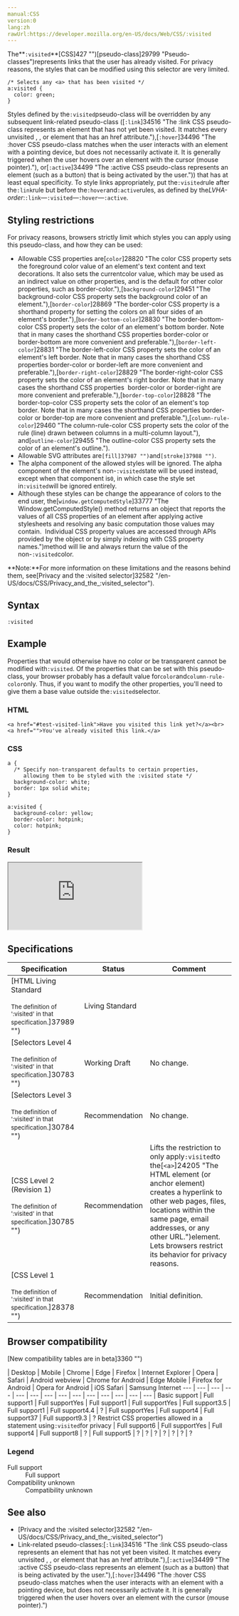 ```yaml
---
manual:CSS
version:0
lang:zh
rawUrl:https://developer.mozilla.org/en-US/docs/Web/CSS/:visited
---
```






The**`:visited`**[CSS]427 "")[pseudo-class]29799 "Pseudo-classes")represents links that the user has already visited. For privacy reasons, the styles that can be modified using this selector are very limited.


```
/* Selects any <a> that has been visited */
a:visited {
  color: green;
}
```


Styles defined by the`:visited`pseudo-class will be overridden by any subsequent link-related pseudo-class ([`:link`]34516 "The :link CSS pseudo-class represents an element that has not yet been visited. It matches every unvisited <a>, <area>, or <link> element that has an href attribute."),[`:hover`]34496 "The :hover CSS pseudo-class matches when the user interacts with an element with a pointing device, but does not necessarily activate it. It is generally triggered when the user hovers over an element with the cursor (mouse pointer)."), or[`:active`]34499 "The :active CSS pseudo-class represents an element (such as a button) that is being activated by the user.")) that has at least equal specificity. To style links appropriately, put the`:visited`rule after the`:link`rule but before the`:hover`and`:active`rules, as defined by the*LVHA-order*:`:link`—`:visited`—`:hover`—`:active`.


## Styling restrictions<a name="Styling_restrictions"></a>


For privacy reasons, browsers strictly limit which styles you can apply using this pseudo-class, and how they can be used:


* Allowable CSS properties are[`color`]28820 "The color CSS property sets the foreground color value of an element's text content and text decorations. It also sets the currentcolor value, which may be used as an indirect value on other properties, and is the default for other color properties, such as border-color."),[`background-color`]29451 "The background-color CSS property sets the background color of an element."),[`border-color`]28869 "The border-color CSS property is a shorthand property for setting the colors on all four sides of an element's border."),[`border-bottom-color`]28830 "The border-bottom-color CSS property sets the color of an element's bottom border. Note that in many cases the shorthand CSS properties border-color or border-bottom are more convenient and preferable."),[`border-left-color`]28831 "The border-left-color CSS property sets the color of an element's left border. Note that in many cases the shorthand CSS properties border-color or border-left are more convenient and preferable."),[`border-right-color`]28829 "The border-right-color CSS property sets the color of an element's right border. Note that in many cases the shorthand CSS properties  border-color or border-right are more convenient and preferable."),[`border-top-color`]28828 "The border-top-color CSS property sets the color of an element's top border. Note that in many cases the shorthand CSS properties border-color or border-top are more convenient and preferable."),[`column-rule-color`]29460 "The column-rule-color CSS property sets the color of the rule (line) drawn between columns in a multi-column layout."), and[`outline-color`]29455 "The outline-color CSS property sets the color of an element's outline.").
* Allowable SVG attributes are`[fill]37987 "")`and`[stroke]37988 "")`.
* The alpha component of the allowed styles will be ignored. The alpha component of the element&#39;s non-`:visited`state will be used instead, except when that component is`0`, in which case the style set in`:visited`will be ignored entirely.
* Although these styles can be change the appearance of colors to the end user, the[`window.getComputedStyle`]33777 "The Window.getComputedStyle() method returns an object that reports the values of all CSS properties of an element after applying active stylesheets and resolving any basic computation those values may contain.  Individual CSS property values are accessed through APIs provided by the object or by simply indexing with CSS property names.")method will lie and always return the value of the non-`:visited`color.


**Note:**For more information on these limitations and the reasons behind them, see[Privacy and the :visited selector]32582 "/en-US/docs/CSS/Privacy_and_the_:visited_selector").



## Syntax<a name="Syntax"></a>

```
:visited
```

## Example<a name="Example"></a>


Properties that would otherwise have no color or be transparent cannot be modified with`:visited`. Of the properties that can be set with this pseudo-class, your browser probably has a default value for`color`and`column-rule-color`only. Thus, if you want to modify the other properties, you&#39;ll need to give them a base value outside the`:visited`selector.


### HTML<a name="HTML"></a>

```
<a href="#test-visited-link">Have you visited this link yet?</a><br>
<a href="">You've already visited this link.</a>
```

### CSS<a name="CSS"></a>

```
a {
  /* Specify non-transparent defaults to certain properties,
     allowing them to be styled with the :visited state */
  background-color: white;
  border: 1px solid white;
}

a:visited {
  background-color: yellow;
  border-color: hotpink;
  color: hotpink;
}
```

### Result<a name="Result"></a>


<iframe src='https://mdn.mozillademos.org/en-US/docs/Web/CSS/:visited$samples/Example?revision=1346248' width='null' height='null'></iframe>



## Specifications<a name="Specifications"></a>

Specification | Status | Comment 
 ---  |  ---  |  ---  | 
[HTML Living Standard<br></br><small>The definition of &#39;:visited&#39; in that specification.</small>]37989 "") | Living Standard |  
[Selectors Level 4<br></br><small>The definition of &#39;:visited&#39; in that specification.</small>]30783 "") | Working Draft | No change. 
[Selectors Level 3<br></br><small>The definition of &#39;:visited&#39; in that specification.</small>]30784 "") | Recommendation | No change. 
[CSS Level 2 (Revision 1)<br></br><small>The definition of &#39;:visited&#39; in that specification.</small>]30785 "") | Recommendation | Lifts the restriction to only apply`:visited`to the[`<a>`]24205 "The HTML <a> element (or anchor element) creates a hyperlink to other web pages, files, locations within the same page, email addresses, or any other URL.")element. Lets browsers restrict its behavior for privacy reasons. 
[CSS Level 1<br></br><small>The definition of &#39;:visited&#39; in that specification.</small>]28378 "") | Recommendation | Initial definition. 


## Browser compatibility<a name="Browser_compatibility"></a>
[New compatibility tables are in beta<i></i>]3360 "")

 | <abbr>Desktop<i></i></abbr> | <abbr>Mobile<i></i></abbr> 
 | <abbr>Chrome<i></i></abbr> | <abbr>Edge<i></i></abbr> | <abbr>Firefox<i></i></abbr> | <abbr>Internet Explorer<i></i></abbr> | <abbr>Opera<i></i></abbr> | <abbr>Safari<i></i></abbr> | <abbr>Android webview<i></i></abbr> | <abbr>Chrome for Android<i></i></abbr> | <abbr>Edge Mobile<i></i></abbr> | <abbr>Firefox for Android<i></i></abbr> | <abbr>Opera for Android<i></i></abbr> | <abbr>iOS Safari<i></i></abbr> | <abbr>Samsung Internet<i></i></abbr> 
 ---  |  ---  |  ---  |  ---  |  ---  |  ---  |  ---  |  ---  |  ---  |  ---  |  ---  |  ---  |  ---  |  ---  | 
Basic support | <abbr>Full support</abbr>1 | <abbr>Full support</abbr>Yes | <abbr>Full support</abbr>1 | <abbr>Full support</abbr>Yes | <abbr>Full support</abbr>3.5 | <abbr>Full support</abbr>1 | <abbr>Full support</abbr>4.4 | <abbr>?</abbr> | <abbr>Full support</abbr>Yes | <abbr>Full support</abbr>4 | <abbr>Full support</abbr>37 | <abbr>Full support</abbr>9.3 | <abbr>?</abbr> 
Restrict CSS properties allowed in a statement using`:visited`for privacy | <abbr>Full support</abbr>6 | <abbr>Full support</abbr>Yes | <abbr>Full support</abbr>4 | <abbr>Full support</abbr>8 | <abbr>?</abbr> | <abbr>Full support</abbr>5 | <abbr>?</abbr> | <abbr>?</abbr> | <abbr>?</abbr> | <abbr>?</abbr> | <abbr>?</abbr> | <abbr>?</abbr> | <abbr>?</abbr> 


### Legend<a name="Legend"></a>
<dl><dt id=''><abbr>Full support</abbr></dt><dd>Full support</dd><dt id=''><abbr>Compatibility unknown</abbr></dt><dd>Compatibility unknown</dd></dl>

## See also<a name="See_also"></a>

* [Privacy and the :visited selector]32582 "/en-US/docs/CSS/Privacy_and_the_:visited_selector")
* Link-related pseudo-classes:[`:link`]34516 "The :link CSS pseudo-class represents an element that has not yet been visited. It matches every unvisited <a>, <area>, or <link> element that has an href attribute."),[`:active`]34499 "The :active CSS pseudo-class represents an element (such as a button) that is being activated by the user."),[`:hover`]34496 "The :hover CSS pseudo-class matches when the user interacts with an element with a pointing device, but does not necessarily activate it. It is generally triggered when the user hovers over an element with the cursor (mouse pointer).")



